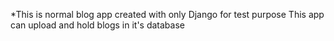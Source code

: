 *This is normal blog app created with only Django for test purpose
This app can upload and hold blogs in it's database
